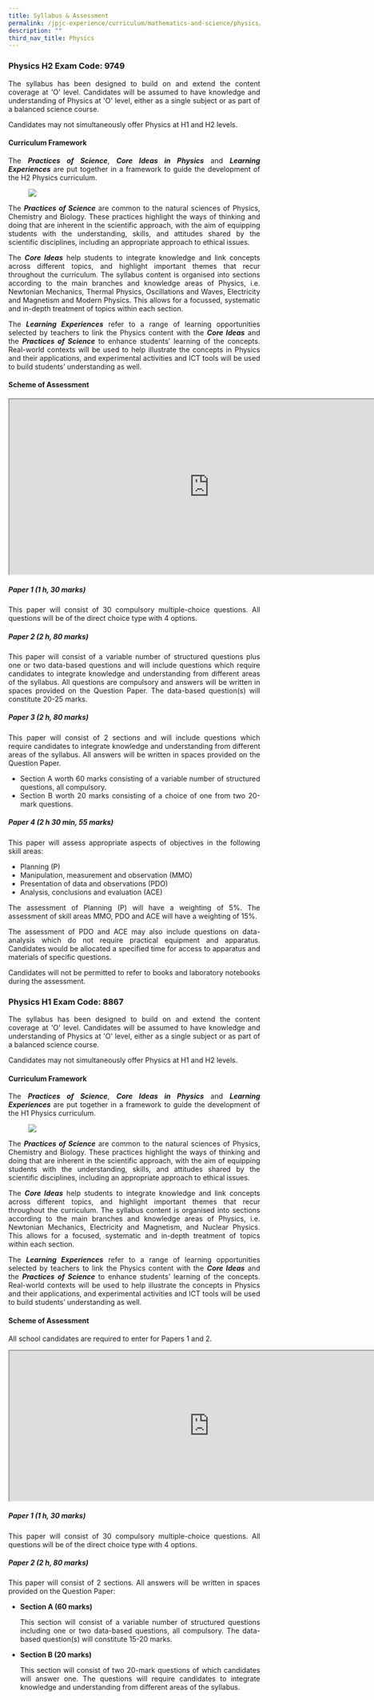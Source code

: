 ```yaml
---
title: Syllabus & Assessment
permalink: /jpjc-experience/curriculum/mathematics-and-science/physics/syllabus-and-assessment/
description: ""
third_nav_title: Physics
---
```

<h3><strong>Physics H2 Exam Code: 9749</strong></h3>
<div align=justify>
<p>
The syllabus has been designed to build on and extend the content coverage at 'O' level. Candidates will be assumed to have knowledge and understanding of Physics at 'O' level, either as a single subject or as part of a balanced science course.</p>

<p>
Candidates may not simultaneously offer Physics at H1 and H2 levels.</p>

<h4><strong>Curriculum Framework</strong></h4>

<p>
The <i><strong>Practices of Science</i></strong>, <i><strong>Core Ideas in Physics</strong></i> and <i><strong>Learning Experiences</strong></i> are put together in a framework to guide the development of the H2 Physics curriculum.</p>

<figure>
	<img src="/images/Physics_JPJC_Assessment.jpg"></figure>

<p>
The <i><strong>Practices of Science</strong></i> are common to the natural sciences of Physics, Chemistry and Biology. These practices highlight the ways of thinking and doing that are inherent in the scientific approach, with the aim of equipping students with the understanding, skills, and attitudes shared by the scientific disciplines, including an appropriate approach to ethical issues.</p>

<p>
The <i><strong>Core Ideas</strong></i> help students to integrate knowledge and link concepts across different topics, and highlight important themes that recur throughout the curriculum. The syllabus content is organised into sections according to the main branches and knowledge areas of Physics, i.e. Newtonian Mechanics, Thermal Physics, Oscillations and Waves, Electricity and Magnetism and Modern Physics. This allows for a focussed, systematic and in-depth treatment of topics within each section.</p>
	
<p>
The <i><strong>Learning Experiences</strong></i> refer to a range of learning opportunities selected by teachers to link the Physics content with the <i><strong>Core Ideas</strong></i> and the <i><strong>Practices of Science</strong></i> to enhance students’ learning of the concepts. Real-world contexts will be used to help illustrate the concepts in Physics and their applications, and experimental activities and ICT tools will be used to build students’ understanding as well.</p>

<h4><strong>Scheme of Assessment</strong></h4>

<iframe src="https://docs.google.com/document/d/e/2PACX-1vTNolPIcNROSNN_N2C7ydoHdKj0tWLzsn5mDHwynHGJhnmj4c1IHRr6gn3pku9mu4LXsfpCasJh9AJ4/pub?embedded=true" width=800px height=350px scrolling="no"></iframe>

<h5><strong>Paper 1 (1 h, 30 marks)</strong></h6>
<p>
This paper will consist of 30 compulsory multiple-choice questions. All questions will be of the direct choice type with 4 options.</p>

<h5><strong>Paper 2 (2 h, 80 marks)</strong></h5>
<p>
This paper will consist of a variable number of structured questions plus one or two data-based questions and will include questions which require candidates to integrate knowledge and understanding from different areas of the syllabus. All questions are compulsory and answers will be written in spaces provided on the Question Paper. The data-based question(s) will constitute 20-25 marks.</p>

<h5><strong>Paper 3 (2 h, 80 marks)</strong></h5>
<p>
This paper will consist of 2 sections and will include questions which require candidates to integrate knowledge and understanding from different areas of the syllabus. All answers will be written in spaces provided on the Question Paper.</p>
<ul>
	<li>Section A worth 60 marks consisting of a variable number of structured questions, all compulsory.</li>
	<li>Section B worth 20 marks consisting of a choice of one from two 20-mark questions.</li></ul>

<h5><strong>Paper 4 (2 h 30 min, 55 marks)</strong></h5>
<p>
This paper will assess appropriate aspects of objectives in the following skill areas:</p>
<ul>
	<li>Planning (P)</li>
	<li>Manipulation, measurement and observation (MMO)</li>
	<li>Presentation of data and observations (PDO)</li>
	<li>Analysis, conclusions and evaluation (ACE)</li></ul>

<p>
The assessment of Planning (P) will have a weighting of 5%. The assessment of skill areas MMO, PDO and ACE will have a weighting of 15%.</p>

<p>
The assessment of PDO and ACE may also include questions on data-analysis which do not require practical equipment and apparatus. Candidates would be allocated a specified time for access to apparatus and materials of specific questions.</p>

<p>
Candidates will not be permitted to refer to books and laboratory notebooks during the assessment.</p>

<h3><strong>Physics H1 Exam Code: 8867</strong></h3>
<p>
The syllabus has been designed to build on and extend the content coverage at 'O' level. Candidates will be assumed to have knowledge and understanding of Physics at 'O' level, either as a single subject or as part of a balanced science course.</p>

<p>
Candidates may not simultaneously offer Physics at H1 and H2 levels.</p>

<h4><strong>Curriculum Framework</strong></h4>
<p>
The <i><strong>Practices of Science</strong></i>, <i><strong>Core Ideas in Physics</strong></i> and <i><strong>Learning Experiences</strong></i> are put together in a framework to guide the development of the H1 Physics curriculum.</p>

<figure>
<img src="/images/Physics_JPJC_Assessment_8867.jpg"></figure>

<p>
The <i><strong>Practices of Science</strong></i> are common to the natural sciences of Physics, Chemistry and Biology. These practices highlight the ways of thinking and doing that are inherent in the scientific approach, with the aim of equipping students with the understanding, skills, and attitudes shared by the scientific disciplines, including an appropriate approach to ethical issues.</p>

<p>
The <i><strong>Core Ideas</strong></i> help students to integrate knowledge and link concepts across different topics, and highlight important themes that recur throughout the curriculum. The syllabus content is organised into sections according to the main branches and knowledge areas of Physics, i.e. Newtonian Mechanics, Electricity and Magnetism, and Nuclear Physics. This allows for a focused, systematic and in-depth treatment of topics within each section.</p>

<p>
The <i><strong>Learning Experiences</strong></i> refer to a range of learning opportunities selected by teachers to link the Physics content with the <i><strong>Core Ideas</strong></i> and the <i><strong>Practices of Science</strong></i> to enhance students’ learning of the concepts. Real-world contexts will be used to help illustrate the concepts in Physics and their applications, and experimental activities and ICT tools will be used to build students’ understanding as well.</p>

<h4><strong>Scheme of Assessment</strong></h4>
<p>
All school candidates are required to enter for Papers 1 and 2.</p>

<iframe src="https://docs.google.com/document/d/e/2PACX-1vQsFiP9zAWpGt_NzgTVte5FzAWAIqMADdyyH4kR2iRK4gdlNHSf_evz-6f5Tysc9s_jM1a5HeRbPxcw/pub?embedded=true" width=800px height=300px scrolling="no"></iframe>

<h5><strong>Paper 1 (1 h, 30 marks)</strong></h6>
<p>
This paper will consist of 30 compulsory multiple-choice questions. All questions will be of the direct choice type with 4 options.</p>

<h5><strong>Paper 2 (2 h, 80 marks)</strong></h6>
<p>
This paper will consist of 2 sections. All answers will be written in spaces provided on the Question Paper:</p>
<ul>
	<li><strong>Section A (60 marks)</strong></li>
<p>This section will consist of a variable number of structured questions including one or two data-based questions, all compulsory. The data-based question(s) will constitute 15-20 marks.</p>
	<li><strong>Section B (20 marks)</strong></li>
<p>
This section will consist of two 20-mark questions of which candidates will answer one. The questions will require candidates to integrate knowledge and understanding from different areas of the syllabus.</p></ul>